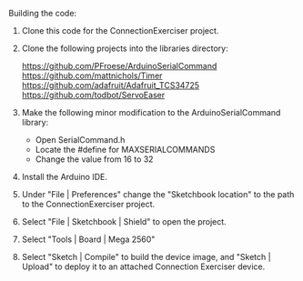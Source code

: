 Building the code:

1) Clone this code for the ConnectionExerciser project.
2) Clone the following projects into the libraries directory:

    https://github.com/PFroese/ArduinoSerialCommand
    https://github.com/mattnichols/Timer
    https://github.com/adafruit/Adafruit_TCS34725
    https://github.com/todbot/ServoEaser
    
3) Make the following minor modification to the ArduinoSerialCommand library:
    - Open SerialCommand.h
    - Locate the #define for MAXSERIALCOMMANDS
    - Change the value from 16 to 32
4) Install the Arduino IDE.
5) Under "File | Preferences" change the "Sketchbook location" to the path to the ConnectionExerciser project.
6) Select "File | Sketchbook | Shield" to open the project.
7) Select "Tools | Board | Mega 2560"
8) Select "Sketch | Compile" to build the device image, and "Sketch | Upload" to deploy it to an attached Connection Exerciser device.

    
